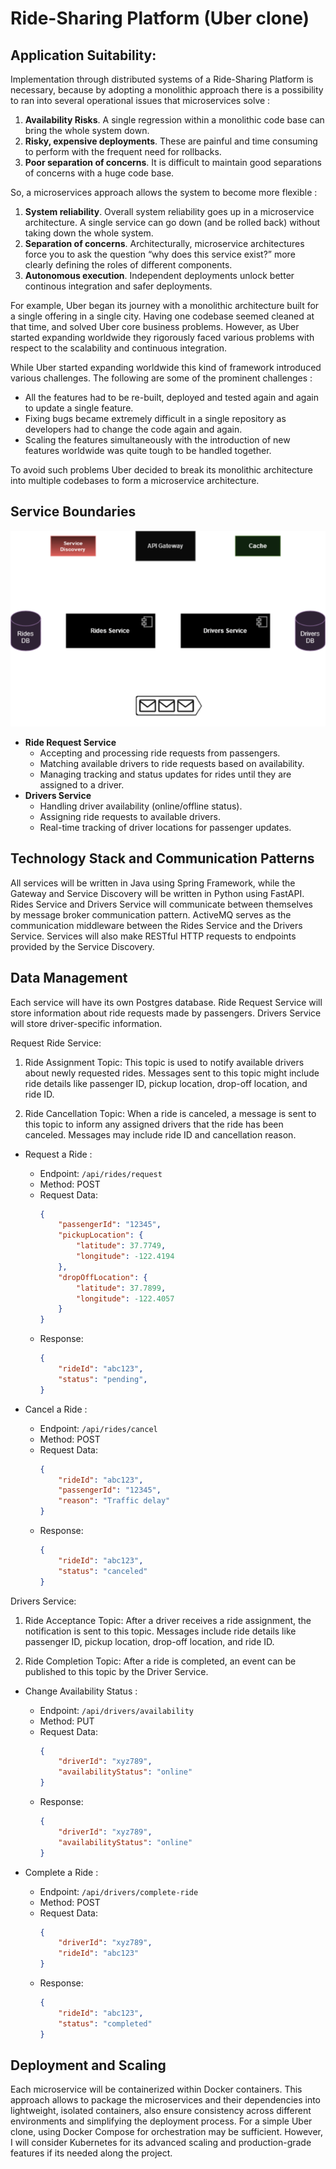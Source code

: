 # Ride-Sharing Platform (Uber clone)

## Application Suitability:

Implementation through distributed systems of a Ride-Sharing Platform is necessary, because by adopting a monolithic approach there is a possibility to ran into several operational issues that microservices solve :

1. **Availability Risks**. A single regression within a monolithic code base can bring the whole system down.
2. **Risky, expensive deployments**. These are painful and time consuming to perform with the frequent need for rollbacks.
3. **Poor separation of concerns**. It is difficult to maintain good separations of concerns with a huge code base. 

So, a microservices approach allows the system to become more flexible :

1. **System reliability**. Overall system reliability goes up in a microservice architecture. A single service can go down (and be rolled back) without taking down the whole system.
2. **Separation of concerns**. Architecturally, microservice architectures force you to ask the question “why does this service exist?” more clearly defining the roles of different components.
3. **Autonomous execution**. Independent deployments unlock better continous integration and safer deployments.

For example, Uber began its journey with a monolithic architecture built for a single offering in a single city. Having one codebase seemed cleaned at that time, and solved Uber core business problems. However, as Uber started expanding worldwide they rigorously faced various problems with respect to the scalability and continuous integration.

While Uber started expanding worldwide this kind of framework introduced various challenges. The following are some of the prominent challenges :
- All the features had to be re-built, deployed and tested again and again to update a single feature.
- Fixing bugs became extremely difficult in a single repository as developers had to change the code again and again.
- Scaling the features simultaneously with the introduction of new features worldwide was quite tough to be handled together.

To avoid such problems Uber decided to break its monolithic architecture into multiple codebases to form a microservice architecture.

## Service Boundaries

![](diagrams/architecture.png)

- **Ride Request Service**
    - Accepting and processing ride requests from passengers.
    - Matching available drivers to ride requests based on availability.
    - Managing tracking and status updates for rides until they are assigned to a driver.
- **Drivers Service**
    - Handling driver availability (online/offline status).
    - Assigning ride requests to available drivers.
    - Real-time tracking of driver locations for passenger updates.

## Technology Stack and Communication Patterns

All services will be written in Java using Spring Framework, while the Gateway and Service Discovery will be written in Python using FastAPI. Rides Service and Drivers Service will communicate between themselves by message broker communication pattern. ActiveMQ serves as the communication middleware between the Rides Service and the Drivers Service. Services will also make RESTful HTTP requests to endpoints provided by the Service Discovery.

## Data Management

Each service will have its own Postgres database. Ride Request Service will store information about ride requests made by passengers. Drivers Service will store driver-specific information. 

Request Ride Service:

1. Ride Assignment Topic:
    This topic is used to notify available drivers about newly requested rides.
    Messages sent to this topic might include ride details like passenger ID, pickup location, drop-off location, and ride ID.

2. Ride Cancellation Topic:
    When a ride is canceled, a message is sent to this topic to inform any assigned drivers that the ride has been canceled.
    Messages may include ride ID and cancellation reason.

- Request a Ride :
    - Endpoint: `/api/rides/request`
    - Method: POST
    - Request Data: 
        ```json
        {
            "passengerId": "12345",
            "pickupLocation": {
                "latitude": 37.7749,
                "longitude": -122.4194
            },
            "dropOffLocation": {
                "latitude": 37.7899,
                "longitude": -122.4057
            }
        }
        ```
    - Response:
        ```json
        {
            "rideId": "abc123",
            "status": "pending",
        }
        ```

- Cancel a Ride :
    - Endpoint: `/api/rides/cancel`
    - Method: POST
    - Request Data: 
        ```json
        {
            "rideId": "abc123",
            "passengerId": "12345",
            "reason": "Traffic delay"
        }
        ```
    - Response:
        ```json
        {
            "rideId": "abc123",
            "status": "canceled"
        }
        ```

Drivers Service:

1. Ride Acceptance Topic:
    After a driver receives a ride assignment, the notification is sent to this topic.
    Messages include ride details like passenger ID, pickup location, drop-off location, and ride ID.

2. Ride Completion Topic:
    After a ride is completed, an event can be published to this topic by the Driver Service.

- Change Availability Status :
    - Endpoint: `/api/drivers/availability`
    - Method: PUT
    - Request Data: 
        ```json
        {
            "driverId": "xyz789",
            "availabilityStatus": "online"
        }
        ```
    - Response:
        ```json
        {
            "driverId": "xyz789",
            "availabilityStatus": "online"
        }
        ```

- Complete a Ride :
    - Endpoint: `/api/drivers/complete-ride`
    - Method: POST
    - Request Data: 
        ```json
        {
            "driverId": "xyz789",
            "rideId": "abc123"
        }
        ```
    - Response:
        ```json
        {
            "rideId": "abc123",
            "status": "completed"
        }
        ```

## Deployment and Scaling

Each microservice will be containerized within Docker containers. This approach allows to package the microservices and their dependencies into lightweight, isolated containers, also ensure consistency across different environments and simplifying the deployment process. For a simple Uber clone, using Docker Compose for orchestration may be sufficient. However, I will consider Kubernetes for its advanced scaling and production-grade features if its needed along the project.